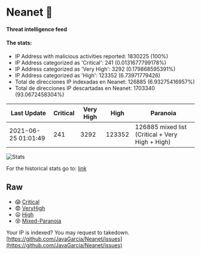 # Neanet :hocho:
#### Threat intelligence feed
#### The stats:

- IP Address with malicious activities reported: 1830225 (100%)
- IP Address categorized as 'Critical':  241 (0.0131677799178%)
- IP Address categorized as 'Very High':  3292 (0.179868595391%)
- IP Address categorized as 'High':  123352 (6.73971779426)
- Total de direcciones IP indexadas en Neanet:  126885 (6.93275416957%)
- Total de direcciones IP descartadas en Neanet:  1703340 (93.0672458304%)

| Last Update | Critical | Very High | High | Paranoia |
| --- | --- | --- | --- | --- |
| 2021-06-25 01:01:49 | 241 | 3292 | 123352 | 126885 mixed list (Critical + Very High + High)|

![Stats](https://docs.google.com/spreadsheets/d/e/2PACX-1vSnaNMIXVabIpDJjufMlzH7poXnshF3mgd8Is1g9ytUEzVsP5my4Trn8f-xkoLLQ38xpL3HtmUexLo6/pubchart?oid=501124687&format=image)

For the historical stats go to: [link](/stats.csv)
## Raw
- :scream: [Critical](https://raw.githubusercontent.com/JavaGarcia/Neanet/master/blacklists/neanet_critical.txt)
- :fearful: [VeryHigh](https://raw.githubusercontent.com/JavaGarcia/Neanet/master/blacklists/neanet_veryHigh.txtt)
- :frowning: [High](https://raw.githubusercontent.com/JavaGarcia/Neanet/master/blacklists/neanet_high.txt)
- :dizzy_face: [Mixed-Paranoia](https://raw.githubusercontent.com/JavaGarcia/Neanet/master/blacklists/neanet_all.txt)


Your IP is indexed? You may request to takedown. [https://github.com/JavaGarcia/Neanet/issues](https://github.com/JavaGarcia/Neanet/issues)







































































































































































































































































































































































































































































































































































































































































































































































































































































































































































































































































































































































































































































































































































































































































































































































































































































































































































































































































































































































































































































































































































































































































































































































































































































































































































































































































































































































































































































































































































































































































































































































































































































































































































































































































































































































































































































































































































































































































































































































































































































































































































































































































































































































































































































































































































































































































































































































































































































































































































































































































































































































































































































































































































































































































































































































































































































































































































































































































































































































































































































































































































































































































































































































































































































































































































































































































































































































































































































































































































































































































































































































































































































































































































































